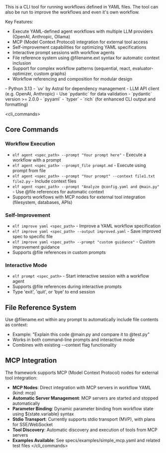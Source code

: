 <overview>
This is a CLI tool for running workflows defined in YAML files.
The tool can also be run to improve the workflows and even it's own workflow.

Key Features:
- Execute YAML-defined agent workflows with multiple LLM providers (OpenAI, Anthropic, Ollama)
- MCP (Model Context Protocol) integration for external tool access
- Self-improvement capabilities for optimizing YAML specifications
- Interactive prompt sessions with workflow agents
- File reference system using @filename.ext syntax for automatic context inclusion
- Support for complex workflow patterns (sequential, react, evaluator-optimizer, custom graphs)
- Workflow referencing and composition for modular design
</overview>

<requirements>
- Python 3.13
- `uv` by Astral for dependency management
- LLM API client (e.g. OpenAI, Anthropic)
- Use `pydantic` for data validation
</requirements>

<dependencies>
- `pydantic` version >= 2.0.0
- `pyyaml`
- `typer`
- `rich` (for enhanced CLI output and formatting)
</dependencies>

<cli_commands>
## Core Commands

### Workflow Execution
- `elf agent <spec_path> --prompt "Your prompt here"` - Execute a workflow with a prompt
- `elf agent <spec_path> --prompt_file prompt.md` - Execute using prompt from file
- `elf agent <spec_path> --prompt "Your prompt" --context file1.txt file2.py` - Include context files
- `elf agent <spec_path> --prompt "Analyze @config.yaml and @main.py"` - Use @file references for automatic context
- Supports workflows with MCP nodes for external tool integration (filesystem, databases, APIs)

### Self-Improvement
- `elf improve yaml <spec_path>` - Improve a YAML workflow specification
- `elf improve yaml <spec_path> --output improved.yaml` - Save improved spec to specific file
- `elf improve yaml <spec_path> --prompt "custom guidance"` - Custom improvement guidance
- Supports @file references in custom prompts

### Interactive Mode
- `elf prompt <spec_path>` - Start interactive session with a workflow agent
- Supports @file references during interactive prompts
- Type 'exit', 'quit', or 'bye' to end session

## File Reference System
Use @filename.ext within any prompt to automatically include file contents as context:
- Example: "Explain this code @main.py and compare it to @test.py"
- Works in both command-line prompts and interactive mode
- Combines with existing --context flag functionality

## MCP Integration
The framework supports MCP (Model Context Protocol) nodes for external tool integration:
- **MCP Nodes**: Direct integration with MCP servers in workflow YAML (kind: mcp)
- **Automatic Server Management**: MCP servers are started and stopped automatically
- **Parameter Binding**: Dynamic parameter binding from workflow state using ${state.variable} syntax
- **Stdio Transport**: Currently supports stdio transport (MVP), with plans for SSE/WebSocket
- **Tool Discovery**: Automatic discovery and execution of tools from MCP servers
- **Examples Available**: See specs/examples/simple_mcp.yaml and related test files
</cli_commands>
